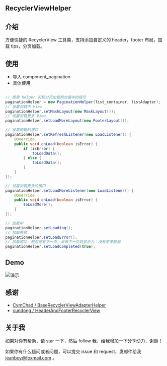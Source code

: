 ## RecyclerViewHelper

## 介绍

方便快捷的 RecyclerView 工具类，支持添加自定义的 header，footer 布局，加载 tips，分页加载。

## 使用

-  导入 component_pagination
- 具体使用

```java
    
// 使用 helper 实现分页加载和加载中的提示
paginationHelper = new PaginationHelper(list_container, listAdapter);
// 设置加载中 View
paginationHelper.setMaskLayout(new MaskLayout());
// 设置加载更多 View
paginationHelper.setLoadMoreLayout(new FooterLayout());

// 设置刷新的接口
paginationHelper.setRefreshListener(new LoadListener() {
    @Override
    public void onLoad(boolean isError) {
        if (isError) {
            toLoadData();
        } else {
            toLoadData();
        }
    }
});

// 设置加载更多的接口
paginationHelper.setLoadMoreListener(new LoadListener() {
    @Override
    public void onLoad(boolean isError) {
        toLoadMore();
    }
});

// 加载中
paginationHelper.setLoading();
// 加载失败
paginationHelper.setLoadError();
// 加载成功，是否还有下一页，没有下一页则显示为：没有更多数据
paginationHelper.setLoadCompleted(true);
```


## Demo

![演示][1]

## 感谢

* [CymChad / BaseRecyclerViewAdapterHelper](https://github.com/CymChad/BaseRecyclerViewAdapterHelper)
* [cundong / HeaderAndFooterRecyclerView](https://github.com/cundong/HeaderAndFooterRecyclerView)

## 关于我

如果对你有帮助，请 star 一下，然后 follow 我，给我增加一下分享动力，谢谢！

如果你有什么疑问或者问题，可以提交 issue 和 request，发邮件给我 jeanboy@foxmail.com 。



[1]: https://github.com/freekite/Android-RecyclerViewHelper/blob/master/resource/ScreenRecord.gif
